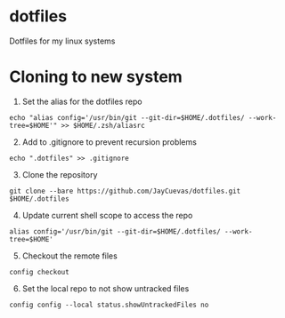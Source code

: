 # dotfiles
Dotfiles for my linux systems

# Cloning to new system
1. Set the alias for the dotfiles repo
```
echo "alias config='/usr/bin/git --git-dir=$HOME/.dotfiles/ --work-tree=$HOME'" >> $HOME/.zsh/aliasrc
```

2. Add to .gitignore to prevent recursion problems
```
echo ".dotfiles" >> .gitignore
```

3. Clone the repository
```
git clone --bare https://github.com/JayCuevas/dotfiles.git $HOME/.dotfiles
```

4. Update current shell scope to access the repo
```
alias config='/usr/bin/git --git-dir=$HOME/.dotfiles/ --work-tree=$HOME'
```

5. Checkout the remote files
```
config checkout
```

6. Set the local repo to not show untracked files 
```
config config --local status.showUntrackedFiles no
```
